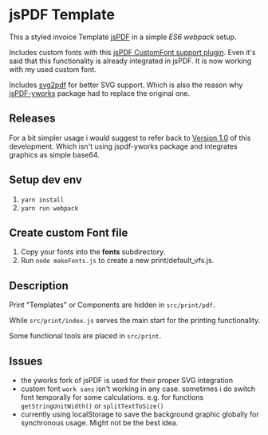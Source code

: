 # jsPDF Template

This a styled invoice Template [jsPDF](https://github.com/MrRio/jsPDF) in a simple _ES6 webpack_ setup.

Includes custom fonts with this [jsPDF CustomFont support plugin](https://github.com/sphilee/jsPDF-CustomFonts-support). Even it's said that this functionality is already integrated in jsPDF. It is now working with my used custom font.

Includes [svg2pdf](https://github.com/yWorks/svg2pdf.js) for better SVG support. Which is also the reason why [jsPDF-yworks](https://github.com/yWorks/jsPDF) package had to replace the original one.

## Releases

For a bit simpler usage i would suggest to refer back to [Version 1.0](https://github.com/AndreKelling/jspdf-template/releases/tag/1.0) of this development. Which isn't using jspdf-yworks package and integrates graphics as simple base64.

## Setup dev env

1. `yarn install`
2. `yarn run webpack`

## Create custom Font file

1. Copy your fonts into the **fonts** subdirectory.
2. Run `node makeFonts.js` to create a new print/default_vfs.js.   

## Description

Print "Templates" or Components are hidden in `src/print/pdf`.

While `src/print/index.js` serves the main start for the printing functionality.

Some functional tools are placed in `src/print`.

## Issues

* the yworks fork of jsPDF is used for their proper SVG integration
* custom font `work sans` isn't working in any case. sometimes i do switch font temporally for some calculations. e.g. for functions `getStringUnitWidth()` or `splitTextToSize()`
* currently using localStorage to save the background graphic globally for synchronous usage. Might not be the best idea.
